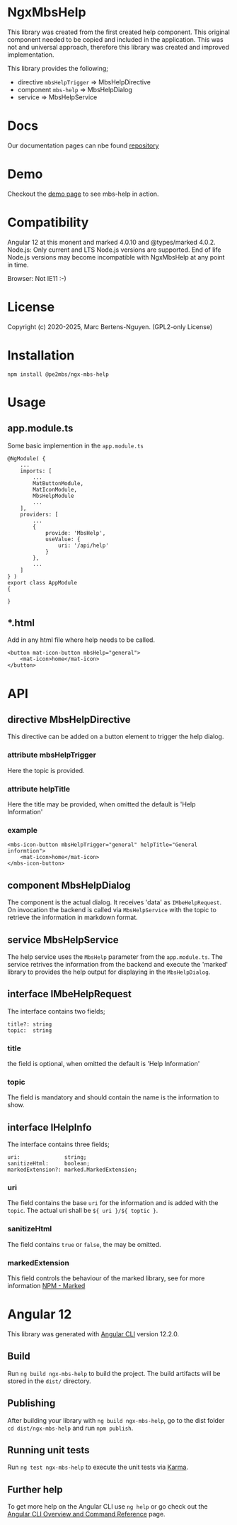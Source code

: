 # NgxMbsHelp
This library was created from the first created help component. This original component needed to be copied and included in the application. This was not and universal approach, therefore this library was created and improved implementation.     

This library provides the following;
* directive `mbsHelpTrigger` => MbsHelpDirective
* component `mbs-help` => MbsHelpDialog
* service => MbsHelpService

# Docs
Our documentation pages can nbe found [repository](https://github.com/pe2mbs/ngx-components) 

# Demo
Checkout the [demo page](https://github.com/pe2mbs/ngx-components) to see mbs-help in action.

# Compatibility
Angular 12 at this monent and marked 4.0.10 and @types/marked 4.0.2.
Node.js: Only current and LTS Node.js versions are supported. End of life Node.js versions may become incompatible with NgxMbsHelp at any point in time.

Browser: Not IE11 :-)

# License
Copyright (c) 2020-2025, Marc Bertens-Nguyen. (GPL2-only License)


# Installation

    npm install @pe2mbs/ngx-mbs-help

# Usage
## app.module.ts
Some basic implemention in the `app.module.ts`

    @NgModule( {
        ...
        imports: [
            ...
            MatButtonModule,
            MatIconModule,
            MbsHelpModule
            ...
        ],
        providers: [
            ...
            { 
                provide: 'MbsHelp', 
                useValue: { 
                    uri: '/api/help' 
                } 
            },
            ...
        ]
    } ) 
    export class AppModule 
    { 

    }

## *.html
Add in any html file where help needs to be called.

    <button mat-icon-button mbsHelp="general">
        <mat-icon>home</mat-icon>
    </button>

# API

## directive MbsHelpDirective
This directive can be added on a button element to trigger the help dialog.

### attribute mbsHelpTrigger
Here the topic is provided.

### attribute helpTitle
Here the title may be provided, when omitted the default is 'Help Information'

### example

    <mbs-icon-button mbsHelpTrigger="general" helpTitle="General informtion">
        <mat-icon>home</mat-icon>
    </mbs-icon-button>

## component MbsHelpDialog
The component is the actual dialog. It receives 'data' as `IMbeHelpRequest`. On invocation
the backend is called via `MbsHelpService` with the topic to retrieve the information in markdown format.


## service MbsHelpService
The help service uses the `MbsHelp` parameter from the `app.module.ts`. The service retrives the information from the backend and execute the 'marked' library to provides the help output for displaying in the `MbsHelpDialog`.


## interface IMbeHelpRequest
The interface contains two fields;

    title?: string
    topic:  string

### title
the field is optional, when omitted the default is 'Help Information'

### topic
The field is mandatory and should contain the name is the information to show.

## interface IHelpInfo
The interface contains three fields;

    uri:              string;
    sanitizeHtml:     boolean;
    markedExtension?: marked.MarkedExtension;

### uri
The field contains the base `uri` for the information and is added with the `topic`. The actual uri shall be `${ uri }/${ toptic }`. 

### sanitizeHtml
The field contains `true` or `false`, the may be omitted.

### markedExtension
This field controls the behaviour of the marked library, see for more information [NPM - Marked](https://www.npmjs.com/package/marked)


# Angular 12
This library was generated with [Angular CLI](https://github.com/angular/angular-cli) version 12.2.0.

## Build

Run `ng build ngx-mbs-help` to build the project. The build artifacts will be stored in the `dist/` directory.

## Publishing

After building your library with `ng build ngx-mbs-help`, go to the dist folder `cd dist/ngx-mbs-help` and run `npm publish`.

## Running unit tests

Run `ng test ngx-mbs-help` to execute the unit tests via [Karma](https://karma-runner.github.io).

## Further help

To get more help on the Angular CLI use `ng help` or go check out the [Angular CLI Overview and Command Reference](https://angular.io/cli) page.
